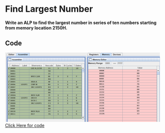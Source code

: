 # Find Largest Number

**Write an ALP to find the largest number in series of ten numbers starting from memory location 2150H.**

## Code
![Find Largest Number](largestNumber.png)
[Click Here for code ](largestNumber.asm)